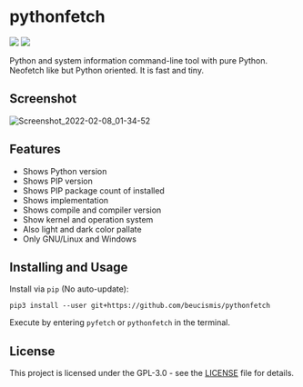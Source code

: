 # pythonfetch
![](https://img.shields.io/badge/python-3.5%2B-blue)
![](https://img.shields.io/badge/style-black-black)

Python and system information command-line tool with pure Python. Neofetch like but Python oriented. It is fast and tiny.

## Screenshot
![Screenshot_2022-02-08_01-34-52](https://user-images.githubusercontent.com/40023234/152883708-b5eb4ca4-a3e5-47cb-92e7-da1a1e3cbf68.png)


## Features
- Shows Python version
- Shows PIP version
- Shows PIP package count of installed
- Shows implementation
- Shows compile and compiler version
- Show kernel and operation system
- Also light and dark color pallate
- Only GNU/Linux and Windows

## Installing and Usage
Install via `pip` (No auto-update):
```
pip3 install --user git+https://github.com/beucismis/pythonfetch
```
Execute by entering `pyfetch` or `pythonfetch` in the terminal.

## License
This project is licensed under the GPL-3.0 - see the [LICENSE](LICENSE) file for details.
